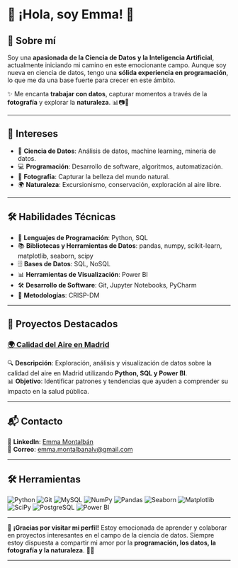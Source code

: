 # 🚀 ¡Hola, soy Emma! 👋  

## 🌟 Sobre mí  
Soy una **apasionada de la Ciencia de Datos y la Inteligencia Artificial**, actualmente iniciando mi camino en este emocionante campo. Aunque soy nueva en ciencia de datos, tengo una **sólida experiencia en programación**, lo que me da una base fuerte para crecer en este ámbito.  

✨ Me encanta **trabajar con datos**, capturar momentos a través de la **fotografía** y explorar la **naturaleza**. 📊📷🌿  

---

## 🎯 Intereses  
- 🤖 **Ciencia de Datos**: Análisis de datos, machine learning, minería de datos.  
- 💻 **Programación**: Desarrollo de software, algoritmos, automatización.  
- 📸 **Fotografía**: Capturar la belleza del mundo natural.  
- 🌍 **Naturaleza**: Excursionismo, conservación, exploración al aire libre.  

---

## 🛠️ Habilidades Técnicas  
- 🔹 **Lenguajes de Programación**: Python, SQL  
- 📚 **Bibliotecas y Herramientas de Datos**: pandas, numpy, scikit-learn, matplotlib, seaborn, scipy  
- 🗄️ **Bases de Datos**: SQL, NoSQL  
- 📊 **Herramientas de Visualización**: Power BI  
- 🛠️ **Desarrollo de Software**: Git, Jupyter Notebooks, PyCharm  
- 📌 **Metodologías**: CRISP-DM  

---

## 📌 Proyectos Destacados  
### [🌍 Calidad del Aire en Madrid](https://github.com/EmmaMontalbanA/Calidad_Aire_Madrid)  
🔍 **Descripción**: Exploración, análisis y visualización de datos sobre la calidad del aire en Madrid utilizando **Python, SQL y Power BI**.  
📊 **Objetivo**: Identificar patrones y tendencias que ayuden a comprender su impacto en la salud pública.  

---

## 📬 Contacto  
📎 **LinkedIn**: [Emma Montalbán](https://linkedin.com/in/emmamontalban)  
📧 **Correo**: [emma.montalbanalv@gmail.com](mailto:emma.montalbanalv@gmail.com)  

---

## 🛠️ Herramientas  
<p>
  <img src="https://img.shields.io/badge/-Python-3776AB?style=for-the-badge&logo=python&logoColor=white" alt="Python">
  <img src="https://img.shields.io/badge/-Git-F05032?style=for-the-badge&logo=git&logoColor=white" alt="Git">
  <img src="https://img.shields.io/badge/-MySQL-4479A1?style=for-the-badge&logo=mysql&logoColor=white" alt="MySQL">
  <img src="https://img.shields.io/badge/-NumPy-013243?style=for-the-badge&logo=numpy&logoColor=white" alt="NumPy">
  <img src="https://img.shields.io/badge/-Pandas-150458?style=for-the-badge&logo=pandas&logoColor=white" alt="Pandas">
  <img src="https://img.shields.io/badge/-Seaborn-3776AB?style=for-the-badge&logoColor=white" alt="Seaborn">
  <img src="https://img.shields.io/badge/-Matplotlib-3776AB?style=for-the-badge&logo=matplotlib&logoColor=white" alt="Matplotlib">
  <img src="https://img.shields.io/badge/-SciPy-8CAAE6?style=for-the-badge&logo=scipy&logoColor=white" alt="SciPy">
  <img src="https://img.shields.io/badge/-PostgreSQL-4169E1?style=for-the-badge&logo=postgresql&logoColor=white" alt="PostgreSQL">
  <img src="https://img.shields.io/badge/-Power%20BI-F2C811?style=for-the-badge&logo=power-bi&logoColor=black" alt="Power BI">
</p>

---

🌟 **¡Gracias por visitar mi perfil!** Estoy emocionada de aprender y colaborar en proyectos interesantes en el campo de la ciencia de datos. Siempre estoy dispuesta a compartir mi amor por la **programación, los datos, la fotografía y la naturaleza**. 🚀✨  

---



